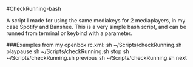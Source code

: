 #CheckRunning-bash

A script I made for using the same mediakeys for 2 mediaplayers, in my case Spotify and Banshee.
This is a very simple bash script, and can be runned from terminal or keybind with a parameter.

###Examples from my openbox rc.xml:
    <keybind key="XF86AudioPlay">
      <action name="Execute">
        <execute>sh ~/Scripts/checkRunning.sh playpause</execute>
      </action>
    </keybind>
    <keybind key="XF86AudioStop">
      <action name="Execute">
        <execute>sh ~/Scripts/checkRunning.sh stop</execute>
      </action>
    </keybind>
    <keybind key="XF86AudioPrev">
      <action name="Execute">
        <execute>sh ~/Scripts/checkRunning.sh previous</execute>
      </action>
    </keybind>
    <keybind key="XF86AudioNext">
      <action name="Execute">
        <execute>sh ~/Scripts/checkRunning.sh next</execute>
      </action>
    </keybind>    
